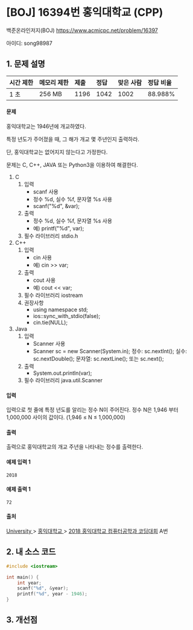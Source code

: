 # [BOJ] 16394번 홍익대학교 (CPP)

백준온라인저지(BOJ) https://www.acmicpc.net/problem/16397

아이디: song98987



## 1. 문제 설명

| 시간 제한 | 메모리 제한 | 제출 | 정답 | 맞은 사람 | 정답 비율 |
| :-------- | :---------- | :--- | :--- | :-------- | :-------- |
| 1 초      | 256 MB      | 1196 | 1042 | 1002      | 88.988%   |

#### 문제

홍익대학교는 1946년에 개교하였다.

특정 년도가 주어졌을 때, 그 해가 개교 몇 주년인지 출력하라.

단, 홍익대학교는 없어지지 않는다고 가정한다.

문제는 C, C++, JAVA 또는 Python3을 이용하여 해결한다.

1. C
   1. 입력
      - scanf 사용
      - 정수 %d, 실수 %f, 문자열 %s 사용
      - scanf("%d", &var);
   2. 출력
      - 정수 %d, 실수 %f, 문자열 %s 사용
      - 예) printf("%d", var);
   3. 필수 라이브러리 stdio.h
2. C++
   1. 입력
      - cin 사용
      - 예) cin >> var;
   2. 출력
      - cout 사용
      - 예) cout << var;
   3. 필수 라이브러리 iostream
   4. 권장사항
      - using namespace std;
      - ios::sync_with_stdio(false);
      - cin.tie(NULL);
3. Java
   1. 입력
      - Scanner 사용
      - Scanner sc = new Scanner(System.in);
        정수: sc.nextInt(); 실수: sc.nextDouble(); 문자열: sc.nextLine(); 또는 sc.next();
   2. 출력
      - System.out.println(var);
   3. 필수 라이브러리 java.util.Scanner

#### 입력

입력으로 첫 줄에 특정 년도를 알리는 정수 N이 주어진다. 정수 N은 1,946 부터 1,000,000 사이의 값이다. (1,946 ≤  N ≤  1,000,000)

#### 출력

출력으로 홍익대학교의 개교 주년을 나타내는 정수를 출력한다.



#### 예제 입력 1

```
2018
```

#### 예제 출력 1

```
72
```



#### 출처

[University ](https://www.acmicpc.net/category/5)> [홍익대학교 ](https://www.acmicpc.net/category/363)> [2018 홍익대학교 컴퓨터공학과 코딩대회](https://www.acmicpc.net/category/detail/1945) A번



## 2. 내 소스 코드

```c++
#include <iostream>

int main() {
	int year;
	scanf("%d", &year);
	printf("%d", year - 1946);
}
```



## 3. 개선점

